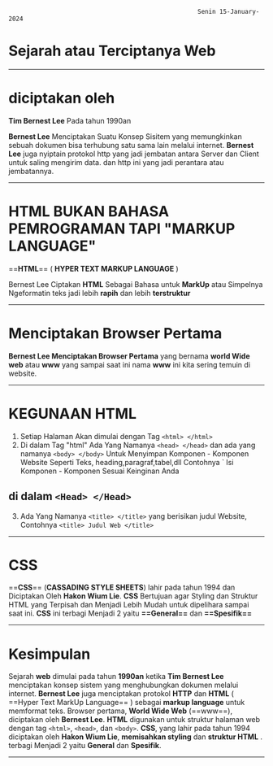 														Senin 15-January-2024
# Sejarah atau Terciptanya Web

---
# diciptakan oleh 

**Tim Bernest Lee** Pada tahun 1990an

**Bernest Lee** Menciptakan Suatu Konsep Sisitem yang memungkinkan sebuah dokumen bisa terhubung satu sama lain melalui internet.
**Bernest Lee** juga nyiptain protokol http yang jadi jembatan antara Server dan Client untuk saling mengirim data. dan http ini yang jadi perantara atau jembatannya. 



---
# HTML BUKAN BAHASA PEMROGRAMAN TAPI "MARKUP LANGUAGE"

==**HTML**== ( **HYPER TEXT MARKUP LANGUAGE** ) 

Bernest Lee Ciptakan **HTML** Sebagai Bahasa untuk **MarkUp** atau Simpelnya Ngeformatin teks jadi lebih **rapih** dan lebih **terstruktur**


---
# Menciptakan Browser Pertama

**Bernest Lee Menciptakan Browser Pertama** yang bernama **world Wide** **web** atau **www** yang sampai saat ini nama **www** ini kita sering temuin di website. 

---
# KEGUNAAN HTML 
1. Setiap Halaman Akan dimulai dengan Tag `<html> </html>` 
2. Di dalam Tag "html" Ada Yang Namanya `<head> </head>` dan ada yang namanya `<body> </body>` Untuk Menyimpan Komponen - Komponen Website Seperti Teks, heading,paragraf,tabel,dll Contohnya `<body> Isi Komponen - Komponen Sesuai Keinginan Anda </body>


## di dalam `<Head> </Head>`

3. Ada Yang Namanya `<title> </title>` yang berisikan judul Website, Contohnya `<title> Judul Web </title>` 

---
# CSS
==**CSS**== (**CASSADING STYLE SHEETS**) lahir pada tahun 1994 dan Diciptakan Oleh **Hakon Wium Lie**. **CSS** Bertujuan agar Styling dan Struktur HTML yang Terpisah dan Menjadi Lebih Mudah untuk dipelihara sampai saat ini. **CSS** ini terbagi Menjadi 2 yaitu **==General==** dan **==Spesifik==**

---
# Kesimpulan

Sejarah **web** dimulai pada tahun **1990an** ketika **Tim Bernest Lee** menciptakan konsep sistem yang menghubungkan dokumen melalui internet. **Bernest Lee** juga menciptakan protokol **HTTP** dan **HTML** ( ==Hyper Text MarkUp Language== ) sebagai **markup language** untuk memformat teks. Browser pertama, **World Wide Web** (==www==), diciptakan oleh **Bernest Lee**. **HTML** digunakan untuk struktur halaman web dengan tag `<html>`, `<head>`, dan `<body>`. **CSS**, yang lahir pada tahun 1994 diciptakan oleh **Hakon Wium Lie**, **memisahkan styling** dan **struktur HTML**  . terbagi Menjadi 2 yaitu **General** dan **Spesifik**.

---

